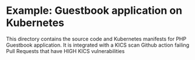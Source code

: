 # Example: Guestbook application on Kubernetes

This directory contains the source code and Kubernetes manifests for PHP
Guestbook application. It is integrated with a KICS scan Github action
failing Pull Requests that have HIGH KICS vulnerabilities
